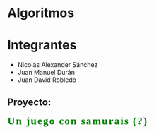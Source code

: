 # Algoritmos
# Integrantes 
- Nicolás Alexander Sánchez
- Juan Manuel Durán
- Juan David Robledo

## Proyecto:
<span style="font-size:24px; font-family:Times New Roman; font-weight:bold; letter-spacing:2px; color: green;">Un juego con samurais (?)</span>


